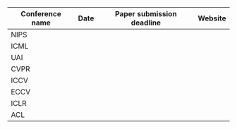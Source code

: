 Conference name | Date     | Paper submission deadline | Website                       |
--------------- | -------- | ------------------------- | ----------------------------- |
NIPS            |          |                           |                               |
ICML            |          |                           |                               |
UAI             |          |                           |                               |
CVPR            |          |                           |                               |
ICCV            |          |                           |                               |
ECCV            |          |                           |                               |
ICLR            |          |                           |                               |
ACL             |          |                           |                               |

